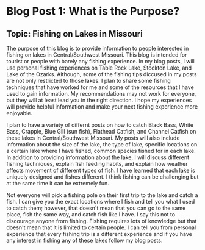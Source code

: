 # Blog Post 1: What is the Purpose?

## Topic: Fishing on Lakes in Missouri

The purpose of this blog is to provide information to people interested in fishing on lakes in Central/Southwest Missouri. This blog is intended for tourist or people with barely any fishing experience. In my blog posts, I will use personal fishing experiences on Table Rock Lake, Stockton Lake, and Lake of the Ozarks. Although, some of the fishing tips diccused in my posts are not only restricted to those lakes. I plan to share some fishing techniques that have worked for me and some of the resources that I have used to gain information. My recommendations may not work for everyone, but they will at least lead you in the right direction. I hope my experiences will provide helpful information and make your next fishing experience more enjoyable. 

I plan to have a variety of differnt posts on how to catch Black Bass, White Bass, Crappie, Blue Gill (sun fish), Flathead Catfish, and Channel Catfish on these lakes in Central/Southwest Missouri. My posts will also include information about the size of the lake, the type of lake, specific locations on a certain lake where I have fished, common species fished for in each lake. In addition to providing information about the lake, I will discuss different fishing techniques, explain fish feeding habits, and explain how weather affects movement of different types of fish. I have learned that each lake is uniquely designed and fishes different. I think fishing can be challenging but at the same time it can be extremely fun.

Not everyone will pick a fishing pole on their first trip to the lake and catch a fish. I can give you the exact locations where I fish and tell you what I used to catch them; however, that doesn't mean that you can go to the same place, fish the same way, and catch fish like I have. I say this not to discourage anyone from fishing. Fishing requires lots of knowledge but that doesn't mean that it is limited to certain people. I can tell you from personal experience that every fishing trip is a different experience and if you have any interest in fishing any of these lakes follow my blog posts.




 
